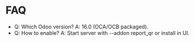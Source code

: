 # FAQ

- Q: Which Odoo version? A: 16.0 (OCA/OCB packaged).
- Q: How to enable? A: Start server with --addon report_qr or install in UI.
